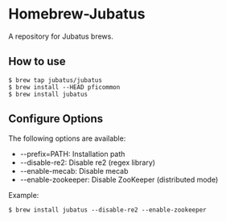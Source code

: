 # Homebrew-Jubatus

A repository for Jubatus brews.

## How to use

	$ brew tap jubatus/jubatus
	$ brew install --HEAD pficommon
	$ brew install jubatus

## Configure Options

The following options are available:

* --prefix=PATH: Installation path
* --disable-re2: Disable re2 (regex library)
* --enable-mecab: Disable mecab
* --enable-zookeeper: Disable ZooKeeper (distributed mode)

Example:

    $ brew install jubatus --disable-re2 --enable-zookeeper
